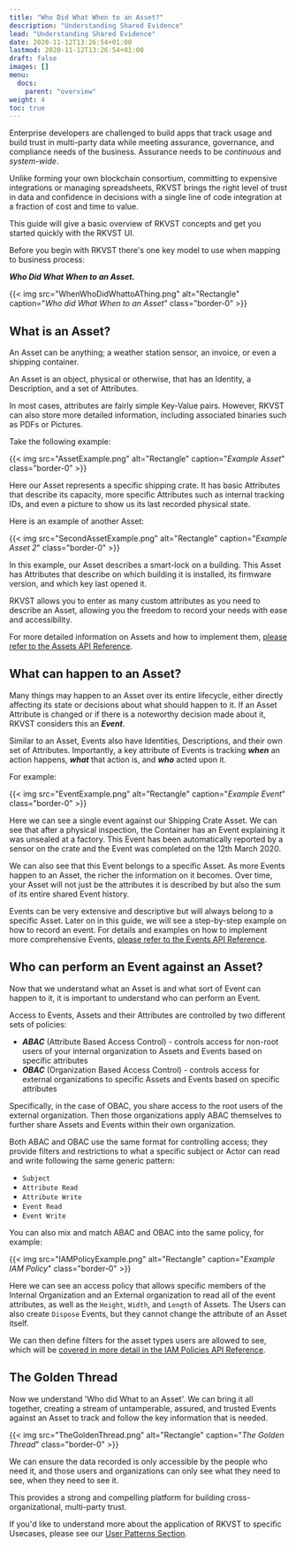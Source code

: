 ```yaml
---
title: "Who Did What When to an Asset?"
description: "Understanding Shared Evidence"
lead: "Understanding Shared Evidence"
date: 2020-11-12T13:26:54+01:00
lastmod: 2020-11-12T13:26:54+01:00
draft: false
images: []
menu:
  docs:
    parent: "overview"
weight: 4
toc: true
---
```



Enterprise developers are challenged to build apps that track usage and build trust in multi-party data while meeting assurance, governance, and compliance needs of the business. Assurance needs to be _continuous_ and _system-wide_.

Unlike forming your own blockchain consortium, committing to expensive integrations or managing spreadsheets, RKVST brings the right level of trust in data and confidence in decisions with a single line of code integration at a fraction of cost and time to value.

This guide will give a basic overview of RKVST concepts and get you started quickly with the RKVST UI.  

Before you begin with RKVST there's one key model to use when mapping to business process:

***Who Did What When to an Asset.***

{{< img src="WhenWhoDidWhattoAThing.png" alt="Rectangle" caption="<em>Who did What When to an Asset</em>" class="border-0" >}}

## What is an Asset?

An Asset can be anything; a weather station sensor, an invoice, or even a shipping container. 

An Asset is an object, physical or otherwise, that has an Identity, a Description, and a set of Attributes. 

In most cases, attributes are fairly simple Key-Value pairs. However, RKVST can also store more detailed information, including associated binaries such as PDFs or Pictures.

Take the following example:

{{< img src="AssetExample.png" alt="Rectangle" caption="<em>Example Asset</em>" class="border-0" >}}

Here our Asset represents a specific shipping crate. It has basic Attributes that describe its capacity, more specific Attributes such as internal tracking IDs, and even a picture to show us its last recorded physical state.

Here is an example of another Asset:

{{< img src="SecondAssetExample.png" alt="Rectangle" caption="<em>Example Asset 2</em>" class="border-0" >}}

In this example, our Asset describes a smart-lock on a building. This Asset has Attributes that describe on which building it is installed, its firmware version, and which key last opened it.

RKVST allows you to enter as many custom attributes as you need to describe an Asset, allowing you the freedom to record your needs with ease and accessibility.

For more detailed information on Assets and how to implement them, [please refer to the Assets API Reference](../../api-reference/assets-api/).

## What can happen to an Asset?

Many things may happen to an Asset over its entire lifecycle, either directly affecting its state or decisions about what should happen to it. If an Asset Attribute is changed or if there is a noteworthy decision made about it, RKVST considers this an ***Event***.

Similar to an Asset, Events also have Identities, Descriptions, and their own set of Attributes. Importantly, a key attribute of Events is tracking ***when*** an action happens, ***what*** that action is, and ***who*** acted upon it.

For example:

{{< img src="EventExample.png" alt="Rectangle" caption="<em>Example Event</em>" class="border-0" >}}

Here we can see a single event against our Shipping Crate Asset. We can see that after a physical inspection, the Container has an Event explaining it was unsealed at a factory. This Event has been automatically reported by a sensor on the crate and the Event was completed on the 12th March 2020.

We can also see that this Event belongs to a specific Asset. As more Events happen to an Asset, the richer the information on it becomes. Over time, your Asset will not just be the attributes it is described by but also the sum of its entire shared Event history. 

Events can be very extensive and descriptive but will always belong to a specific Asset. Later on in this guide, we will see a step-by-step example on how to record an event. For details and examples on how to implement more comprehensive Events, [please refer to the Events API Reference](../../api-reference/events-api/).

## Who can perform an Event against an Asset?

Now that we understand what an Asset is and what sort of Event can happen to it, it is important to understand who can perform an Event.

Access to Events, Assets and their Attributes are controlled by two different sets of policies:

* ***ABAC*** (Attribute Based Access Control) - controls access for non-root users of your internal organization to Assets and Events based on specific attributes
* ***OBAC*** (Organization Based Access Control) - controls access for external organizations to specific Assets and Events based on specific attributes 

Specifically, in the case of OBAC, you share access to the root users of the external organization. Then those organizations apply ABAC themselves to further share Assets and Events within their own organization.

Both ABAC and OBAC use the same format for controlling access; they provide filters and restrictions to what a specific subject or Actor can read and write following the same generic pattern:

* `Subject`
* `Attribute Read`
* `Attribute Write`
* `Event Read`
* `Event Write`

You can also mix and match ABAC and OBAC into the same policy, for example:

{{< img src="IAMPolicyExample.png" alt="Rectangle" caption="<em>Example IAM Policy</em>" class="border-0" >}}

Here we can see an access policy that allows specific members of the Internal Organization and an External organization to read all of the event attributes, as well as the `Height`, `Width`, and `Length` of Assets. The Users can also create `Dispose` Events, but they cannot change the attribute of an Asset itself.

We can then define filters for the asset types users are allowed to see, which will be [covered in more detail in the IAM Policies API Reference](../../api-reference/iam-policies-api/).

## The Golden Thread

Now we understand 'Who did What to an Asset'. We can bring it all together, creating a stream of untamperable, assured, and trusted Events against an Asset to track and follow the key information that is needed. 

{{< img src="TheGoldenThread.png" alt="Rectangle" caption="<em>The Golden Thread</em>" class="border-0" >}}

We can ensure the data recorded is only accessible by the people who need it, and those users and organizations can only see what they need to see, when they need to see it.

This provides a strong and compelling platform for building cross-organizational, multi-party trust.

If you'd like to understand more about the application of RKVST to specific Usecases, please see our [User Patterns Section](../../user-patterns/).

